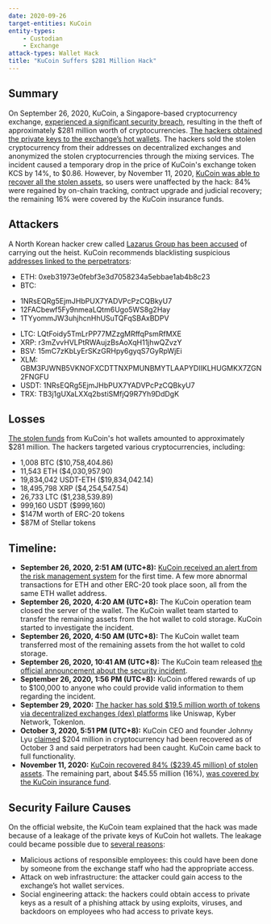 ```yaml
---
date: 2020-09-26
target-entities: KuCoin
entity-types:
    - Custodian
    - Exchange
attack-types: Wallet Hack
title: "KuCoin Suffers $281 Million Hack"
---
```


## Summary

On September 26, 2020, KuCoin, a Singapore-based cryptocurrency exchange, [experienced a significant security breach](https://www.kucoin.com/ru/news/en-kucoin-security-incident-update), resulting in the theft of approximately $281 million worth of cryptocurrencies. [The hackers obtained the private keys to the exchange’s hot wallets](https://www.coindesk.com/markets/2020/09/26/over-280m-drained-in-kucoin-crypto-exchange-hack/). The hackers sold the stolen cryptocurrency from their addresses on decentralized exchanges and anonymized the stolen cryptocurrencies through the mixing services. The incident caused a temporary drop in the price of KuCoin's exchange token KCS by 14%, to $0.86. However, by November 11, 2020, [KuCoin was able to recover all the stolen assets](https://cointelegraph.com/news/kucoin-ceo-says-insurance-covered-16-of-losses-from-285m-hack-in-2020), so users were unaffected by the hack: 84% were regained by on-chain tracking, contract upgrade and judicial recovery; the remaining 16% were covered by the KuCoin insurance funds.

## Attackers

A North Korean hacker crew called [Lazarus Group has been accused](https://www.forbes.com/sites/thomasbrewster/2021/02/09/north-korean-hackers-accused-of-biggest-cryptocurrency-theft-of-2020-their-heists-are-now-worth-175-billion/?sh=754242db5b0b) of carrying out the heist. KuCoin recommends blacklisting suspicious [addresses linked to the perpetrators](https://www.kucoin.com/ru/news/en-the-latest-updates-about-the-kucoin-security-incident):
* ETH: 0xeb31973e0febf3e3d7058234a5ebbae1ab4b8c23
* BTC:
- 1NRsEQRg5EjmJHbPUX7YADVPcPzCQBkyU7
- 12FACbewf5Fy9nmeaLQtm6Ugo5WS8g2Hay
- 1TYyommJW3uhjhcnHhUSuTQFqSBAxBDPV
* LTC: LQtFoidy5TmLrPP77MZzgMRffqPsmRfMXE
* XRP: r3mZvvHVLPtRWAujzBsAoXqH11jhwQZvzY
* BSV: 15mC7zKbLyErSKzGRHpy6gyqS7GyRpWjEi
* XLM: GBM3PJWNB5VKNOFXCDTTNXPMUNBMYTLAAPYDIIKLHUGMKX7ZGN2FNGFU
* USDT: 1NRsEQRg5EjmJHbPUX7YADVPcPzCQBkyU7
* TRX: TB3j1gUXaLXXq2bstiSMfjQ9R7Yh9DdDgK

## Losses

[The stolen funds](https://blog.chainalysis.com/reports/kucoin-hack-2020-defi-uniswap/) from KuCoin's hot wallets amounted to approximately $281 million. The hackers targeted various cryptocurrencies, including:
* 1,008 BTC ($10,758,404.86)
* 11,543 ETH ($4,030,957.90)
* 19,834,042 USDT-ETH ($19,834,042.14)
* 18,495,798 XRP ($4,254,547.54)
* 26,733 LTC ($1,238,539.89)
* 999,160 USDT ($999,160)
* $147M worth of ERC-20 tokens
* $87M of Stellar tokens 

## Timeline:

- **September 26, 2020, 2:51 AM (UTC+8):** [KuCoin received an alert from the risk management system](https://www.kucoin.com/ru/news/en-kucoin-ceo-livestream-recap-latest-updates-about-security-incident) for the first time.  A few more abnormal transactions for ETH and other ERC-20 took place soon, all from the same ETH wallet address. 
- **September 26, 2020, 4:20 AM (UTC+8):** The KuCoin operation team closed the server of the wallet. The KuCoin wallet team started to transfer the remaining assets from the hot wallet to cold storage. KuCoin started to investigate the incident.
- **September 26, 2020, 4:50 AM (UTC+8):** The KuCoin wallet team transferred most of the remaining assets from the hot wallet to cold storage.
- **September 26, 2020, 10:41 AM (UTC+8):** The KuCoin team released [the official announcement about the security incident](https://www.kucoin.com/ru/news/en-kucoin-security-incident-update).
- **September 26, 2020, 1:56 PM (UTC+8):** KuCoin offered rewards of up to $100,000 to anyone who could provide valid information to them regarding the incident.
- **September 29, 2020:** [The hacker has sold $19.5 million worth of tokens via decentralized exchanges (dex) platforms](https://www.elliptic.co/blog/kucoin-thief-sells-out-millions-in-crypto-tokens-on-decentralized-exchanges) like Uniswap, Kyber Network, Tokenlon.
- **October 3, 2020, 5:51 PM (UTC+8):** KuCoin CEO and founder Johnny Lyu [claimed](https://twitter.com/lyu_johnny/status/1312359615091277824) $204 million in cryptocurrency had been recovered as of October 3 and said perpetrators had been caught. KuCoin came back to full functionality.
- **November 11, 2020:** [KuCoin recovered 84% ($239.45 million) of stolen assets](https://cointelegraph.com/news/kucoin-recovered-84-of-stolen-crypto-after-280m-hack-says-co-founder). The remaining part, about $45.55 million (16%), [was covered by the KuCoin insurance fund](https://www.kucoin.com/ru/news/en-a-letter-from-kucoin-ceo-2020-2021-and-beyond).

## Security Failure Causes

On the official website, the KuCoin team explained that the hack was made because of a leakage of the private keys of KuCoin hot wallets. The leakage could became possible due to [several reasons](https://hacken.io/insights/kucoin-september-2020-hack-hacken-research/):
* Malicious actions of responsible employees: this could have been done by someone from the exchange staff who had the appropriate access.
* Attack on web infrastructure: the attacker could gain access to the exchange’s hot wallet services. 
* Social engineering attack: the hackers could obtain access to private keys as a result of a phishing attack by using exploits, viruses, and backdoors on employees who had access to private keys.